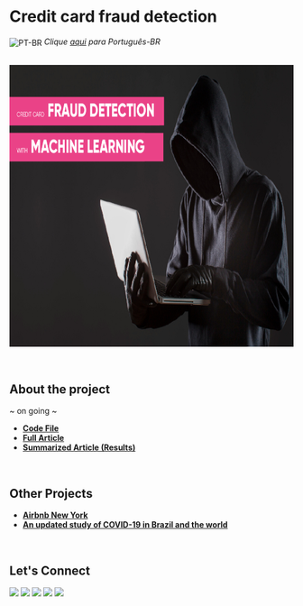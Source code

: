 # Credit card fraud detection

<img align="center" alt="PT-BR" height="30" width="30" src="https://em-content.zobj.net/thumbs/120/whatsapp/326/flag-brazil_1f1e7-1f1f7.png"> _Clique [aqui](https://github.com/raffaloffredo/fraud_detection_portuguese) para Português-BR_   
<br/>

<p align="center">
  <img src="fraud_detection.png" height=500px>
</p>
<br/>

## About the project
~ on going ~


* **[Code File](https://github.com/raffaloffredo/fraud_detection/blob/main/%5BLoffredoDS%5D_Credit_card_fraud_detection.ipynb)**
* **[Full Article](https://medium.com/@loffredo.ds/construction-of-machine-learning-models-to-predict-credit-card-fraud-e926fca4229c)**
* **[Summarized Article (Results)](https://www.linkedin.com/pulse/results-obtained-machine-learning-models-predict-credit-loffredo)**
<br/>

## Other Projects

* **[Airbnb New York](https://github.com/raffaloffredo/airbnb_new_york)**
* **[An updated study of COVID-19 in Brazil and the world](https://github.com/raffaloffredo/covid_2023)**
<br/>

 ## Let's Connect
<div>
  <a href="https://www.linkedin.com/in/raffaela-loffredo/" target="_blank"><img src="https://img.shields.io/badge/-LinkedIn-%230077B5?style=for-the-badge&logo=linkedin&logoColor=white" target="_blank"></a>
    <a href="https://sites.google.com/view/loffredo/" target="_blank"><img src="https://img.shields.io/badge/website-000000?style=for-the-badge&logo=About.me&logoColor=white"></a>
  <a href = "mailto:raffaloffredo@protonmail.com"><img src="https://img.shields.io/badge/ProtonMail-8B89CC?style=for-the-badge&logo=protonmail&logoColor=white" target="_blank"></a>
  <a href="https://instagram.com/loffredo.ds" target="_blank"><img src="https://img.shields.io/badge/-Instagram-%23E4405F?style=for-the-badge&logo=instagram&logoColor=white" target="_blank"></a>
  <a href="https://medium.com/@loffredo.ds" target="_blank"><img src="https://img.shields.io/badge/Medium-12100E?style=for-the-badge&logo=medium&logoColor=white"></a>
</div>
